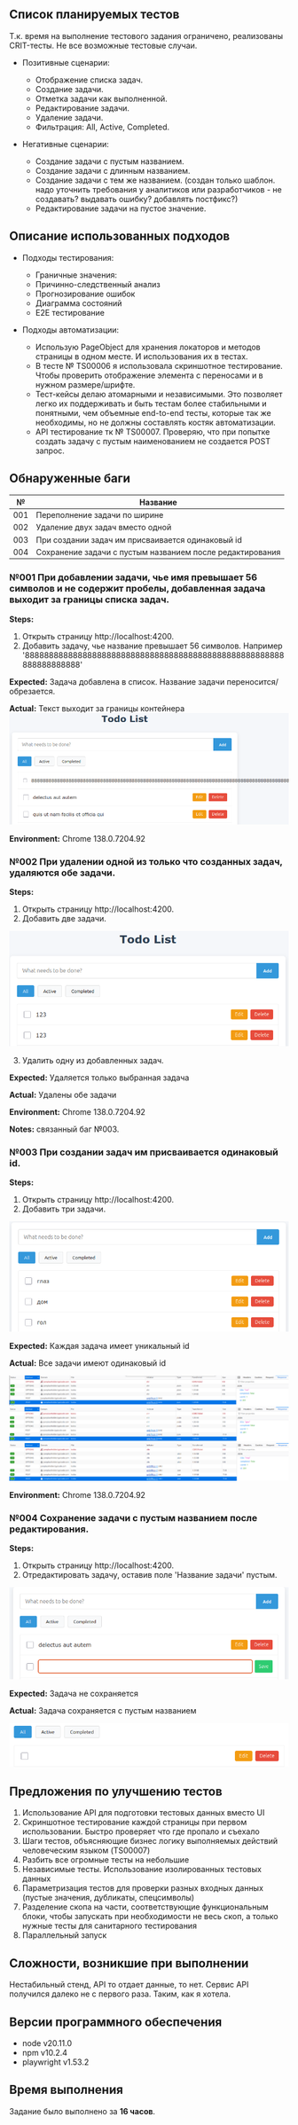 ## Список планируемых тестов

Т.к. время на выполнение тестового задания ограничено, реализованы CRIT-тесты. Не все возможные тестовые случаи.

- Позитивные сценарии:

  - Отображение списка задач.
  - Создание задачи.
  - Отметка задачи как выполненной.
  - Редактирование задачи.
  - Удаление задачи.
  - Фильтрация: All, Active, Completed.

- Негативные сценарии:
  - Создание задачи с пустым названием.
  - Создание задачи с длинным названием.
  - Создание задачи с тем же названием. (создан только шаблон. надо уточнить требования у аналитиков или разработчиков - не создавать? выдавать ошибку? добавлять постфикс?)
  - Редактирование задачи на пустое значение.

## Описание использованных подходов

- Подходы тестирования:

  - Граничные значения:
  - Причинно-следственный анализ
  - Прогнозирование ошибок
  - Диаграмма состояний
  - E2E тестирование

- Подходы автоматизации:
  - Использую PageObject для хранения локаторов и методов страницы в одном месте. И использования их в тестах.
  - В тесте № TS00006 я использовала скриншотное тестирование. Чтобы проверить отображение элемента с переносами и в нужном размере/шрифте.
  - Тест-кейсы делаю атомарными и независимыми. Это позволяет легко их поддерживать и быть тестам более стабильными и понятными, чем объемные end-to-end тесты, которые так же необходимы, но не должны составлять костяк автоматизации.
  - API тестирование тк № TS00007. Проверяю, что при попытке создать задачу с пустым наименованием не создается POST запрос.

## Обнаруженные баги

| №   | Название                                                  |
| --- | --------------------------------------------------------- |
| 001 | Переполнение задачи по ширине                             |
| 002 | Удаление двух задач вместо одной                          |
| 003 | При создании задач им присваивается одинаковый id         |
| 004 | Сохранение задачи с пустым названием после редактирования |

### №001 При добавлении задачи, чье имя превышает 56 символов и не содержит пробелы, добавленная задача выходит за границы списка задач.

**Steps:**

1. Открыть страницу http://localhost:4200.
2. Добавить задачу, чье название превышает 56 символов. Например '888888888888888888888888888888888888888888888888888888888888888888'

**Expected:** Задача добавлена в список.
Название задачи переносится/обрезается.

**Actual:** Текст выходит за границы контейнера
![alt text](/tests/report-md-image/image-8.png)

**Environment:** Chrome 138.0.7204.92

### №002 При удалении одной из только что созданных задач, удаляются обе задачи.

**Steps:**

1. Открыть страницу http://localhost:4200.
2. Добавить две задачи.

![alt text](/tests/report-md-image/image-1.png)

3. Удалить одну из добавленных задач.

**Expected:** Удаляется только выбранная задача

**Actual:** Удалены обе задачи

**Environment:** Chrome 138.0.7204.92

**Notes:** связанный баг №003.

### №003 При создании задач им присваивается одинаковый id.

**Steps:**

1. Открыть страницу http://localhost:4200.
2. Добавить три задачи.

![alt text](/tests/report-md-image/image-2.png)

**Expected:** Каждая задача имеет уникальный id

**Actual:** Все задачи имеют одинаковый id

![alt text](/tests/report-md-image/image-3.png)
![alt text](/tests/report-md-image/image-4.png)
![alt text](/tests/report-md-image/image-5.png)

**Environment:** Chrome 138.0.7204.92

### №004 Сохранение задачи с пустым названием после редактирования.

**Steps:**

1. Открыть страницу http://localhost:4200.
2. Отредактировать задачу, оставив поле 'Название задачи' пустым.

![alt text](/tests/report-md-image/image-6.png)

**Expected:** Задача не сохраняется

**Actual:** Задача сохраняется с пустым названием

![alt text](/tests/report-md-image/image-9.png)

## Предложения по улучшению тестов

1. Использование API для подготовки тестовых данных вместо UI
2. Скриншотное тестирование каждой страницы при первом использовании. Быстро проверяет что где пропало и съехало
3. Шаги тестов, объясняющие бизнес логику выполняемых действий человеческим языком (TS00007)
4. Разбить все огромные тесты на небольшие
5. Независимые тесты. Использование изолированных тестовых данных
6. Параметризация тестов для проверки разных входных данных (пустые значения, дубликаты, спецсимволы)
7. Разделение скопа на части, соответствующие функциональным блоки, чтобы запускать при необходимости не весь скоп, а только нужные тесты для санитарного тестирования
8. Параллельный запуск

## Сложности, возникшие при выполнении

Нестабильный стенд, API то отдает данные, то нет.
Сервис API получился далеко не с первого раза. Таким, как я хотела.

## Версии программного обеспечения

- node v20.11.0
- npm v10.2.4
- playwright v1.53.2

## Время выполнения

Задание было выполнено за **16 часов**.
